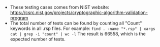 - These testing cases comes from NIST website: https://csrc.nist.gov/projects/cryptographic-algorithm-validation-program
- The total number of tests can be found by counting all "Count" keywords in all .rsp files. For example:
    `find . -name "*.rsp" | xargs cat | grep -i "count" | wc -l`
The result is 66558, which is the expected number of tests.
